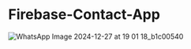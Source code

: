 # Firebase-Contact-App

![WhatsApp Image 2024-12-27 at 19 01 18_b1c00540](https://github.com/user-attachments/assets/4881e3e0-74f2-4cff-8f64-dad753cffffe)



